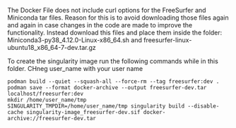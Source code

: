 
The Docker File does not include curl options for the FreeSurfer and Miniconda tar files. Reason for this is
to avoid downloading those files again and again in case changes in the code are made to improve the functionality.
Instead download this files and place them inside the folder: 
Miniconda3-py38_4.12.0-Linux-x86_64.sh and freesurfer-linux-ubuntu18_x86_64-7-dev.tar.gz

To create the singularity image run the following commands while in this folder. CHneg user_name with your user name

```
podman build --quiet --squash-all --force-rm --tag freesurfer:dev .
podman save --format docker-archive --output freesurfer-dev.tar localhost/freesurfer:dev
mkdir /home/user_name/tmp
SINGULARITY_TMPDIR=/home/user_name/tmp singularity build --disable-cache singularity-image_freesurfer-dev.sif docker-archive://freesurfer-dev.tar
```


